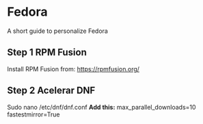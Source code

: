 # Fedora
A short guide to personalize Fedora 

## Step 1 RPM Fusion
Install RPM Fusion from: https://rpmfusion.org/

## Step 2 Acelerar DNF

Sudo nano /etc/dnf/dnf.conf
**Add this:**
max_parallel_downloads=10
fastestmirror=True